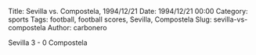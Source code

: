 Title: Sevilla vs. Compostela, 1994/12/21
Date: 1994/12/21 00:00
Category: sports
Tags: football, football scores, Sevilla, Compostela
Slug: sevilla-vs-compostela
Author: carbonero


Sevilla 3 - 0 Compostela
